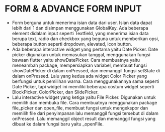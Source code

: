 # FORM & ADVANCE FORM INPUT

- Form berguna untuk menerima isian data dari user. Isian data dapat lebih dari 1 dan disimpan menggunakan GlobalKey<FormState>. Ada beberapa element didalam input seperti Textfield, yang menerima isian data berupa text, radio dan checkbox yang beguna untuk memberikan opsi, beberapa button seperti dropdown, elevated, icon button.
- Ada beberapa interactive widget yang pertama yaitu Date Picker. Date picker digunakan untuk memasukan tanggal, menggunakan fungsi bawaan flutter yaitu showDatePicker. Cara membuatnya yaitu meneambah package, mempersiapkan variabel, membuat fungsi showDatePicker di dalam onPressed, dan memanggil fungsi setState di dalam onPressed. Lalu yang kedua ada widget Color Picker yang berfungsi untuk pemilihan warna. Cara menggunakannya sama seperti Date Picker, tapi widget ini memiliki beberapa costum widget seperti BlockPicker, ColorPicker, dan SlidePicker.
- Lalu interactive widget yang ketiga yaitu File Picker. Digunakan untuk memilih dan membuka file. Cara membuatnya menggunakan package file_picker dan open_file, membuat fungsi untuk mengekspor dan memilih file dari penyimpanan lalu memanggil fungsi tersebut di dalam onPressed. Lalu memanggil object result dan memanggil fungsi yang dibuat ke dalam fungsi baru yaitu _openFile. 